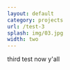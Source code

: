 ```yaml
---
layout: default
category: projects
url: /test-3
splash: img/03.jpg
width: two
---
```


third test now y'all